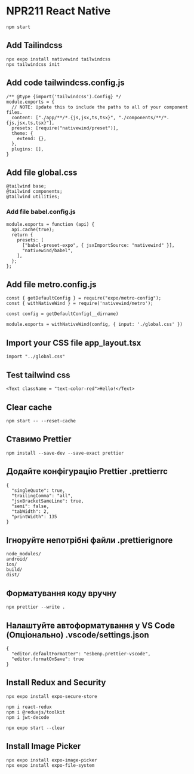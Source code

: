 # NPR211 React Native

```
npm start
```

## Add Tailindcss

```
npx expo install nativewind tailwindcss
npx tailwindcss init
```

## Add code tailwindcss.config.js

```
/** @type {import('tailwindcss').Config} */
module.exports = {
  // NOTE: Update this to include the paths to all of your component files.
  content: ["./app/**/*.{js,jsx,ts,tsx}", "./components/**/*.{js,jsx,ts,tsx}"],
  presets: [require("nativewind/preset")],
  theme: {
    extend: {},
  },
  plugins: [],
}
```

## Add file global.css

```
@tailwind base;
@tailwind components;
@tailwind utilities;
```

### Add file babel.config.js

```
module.exports = function (api) {
  api.cache(true);
  return {
    presets: [
      ["babel-preset-expo", { jsxImportSource: "nativewind" }],
      "nativewind/babel",
    ],
  };
};
```

## Add file metro.config.js

```
const { getDefaultConfig } = require("expo/metro-config");
const { withNativeWind } = require('nativewind/metro');

const config = getDefaultConfig(__dirname)

module.exports = withNativeWind(config, { input: './global.css' })
```

## Import your CSS file app_layout.tsx

```
import "../global.css"
```

## Test tailwind css

```
<Text className = "text-color-red">Hello!</Text>
```

## Clear cache

```
npm start -- --reset-cache
```

## Ставимо Prettier

```
npm install --save-dev --save-exact prettier
```

## Додайте конфігурацію Prettier .prettierrc

```
{
  "singleQuote": true,
  "trailingComma": "all",
  "jsxBracketSameLine": true,
  "semi": false,
  "tabWidth": 2,
  "printWidth": 135
}
```

## Ігноруйте непотрібні файли .prettierignore

```
node_modules/
android/
ios/
build/
dist/
```

## Форматування коду вручну

```
npx prettier --write .
```

## Налаштуйте автоформатування у VS Code (Опціонально) .vscode/settings.json

```
{
  "editor.defaultFormatter": "esbenp.prettier-vscode",
  "editor.formatOnSave": true
}
```

## Install Redux and Security
```
npx expo install expo-secure-store

npm i react-redux
npm i @reduxjs/toolkit
npm i jwt-decode

npx expo start --clear
```

## Install Image Picker
```
npx expo install expo-image-picker
npx expo install expo-file-system
```
